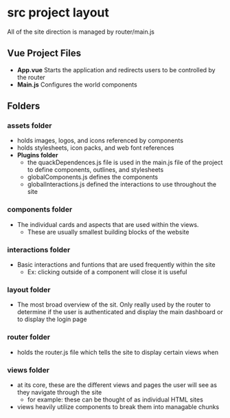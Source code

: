 # src project layout
All of the site direction is managed by router/main.js

## Vue Project Files
* **App.vue** Starts the application and redirects users to be controlled by the router
* **Main.js** Configures the world components

## Folders
### assets folder
* holds images, logos, and icons referenced by components
* holds stylesheets, icon packs, and web font references
* **Plugins folder**
    * the quackDependences.js file is used in the main.js file of the project to define components, outlines, and stylesheets
    * globalComponents.js defines the components
    * globalInteractions.js defined the interactions to use throughout the site

### components folder
* The individual cards and aspects that are used within the views. 
    * These are usually smallest building blocks of the website

### interactions folder
* Basic interactions and funtions that are used frequently within the site
    * Ex: clicking outside of a component will close it is useful

### layout folder
* The most broad overview of the sit. Only really used by the router to determine if the user
is authenticated and display the main dashboard or to display the login page

### router folder
* holds the router.js file which tells the site to display certain views when

### views folder
* at its core, these are the different views and pages the user will see as they navigate through the site
    * for example: these can be thought of as individual HTML sites 
* views heavily utilize components to break them into managable chunks